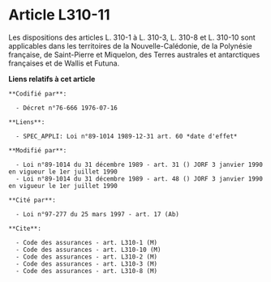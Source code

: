 # Article L310-11

Les dispositions des articles L. 310-1 à L. 310-3, L. 310-8 et L. 310-10 sont applicables dans les territoires de la
Nouvelle-Calédonie, de la Polynésie française, de Saint-Pierre et Miquelon, des Terres australes et antarctiques françaises
et de Wallis et Futuna.

**Liens relatifs à cet article**

	**Codifié par**:

	  - Décret n°76-666 1976-07-16

	**Liens**:

	  - SPEC_APPLI: Loi n°89-1014 1989-12-31 art. 60 *date d'effet*

	**Modifié par**:

	  - Loi n°89-1014 du 31 décembre 1989 - art. 31 () JORF 3 janvier 1990 en vigueur le 1er juillet 1990
	  - Loi n°89-1014 du 31 décembre 1989 - art. 48 () JORF 3 janvier 1990 en vigueur le 1er juillet 1990

	**Cité par**:

	  - Loi n°97-277 du 25 mars 1997 - art. 17 (Ab)

	**Cite**:

	  - Code des assurances - art. L310-1 (M)
	  - Code des assurances - art. L310-10 (M)
	  - Code des assurances - art. L310-2 (M)
	  - Code des assurances - art. L310-3 (M)
	  - Code des assurances - art. L310-8 (M)

